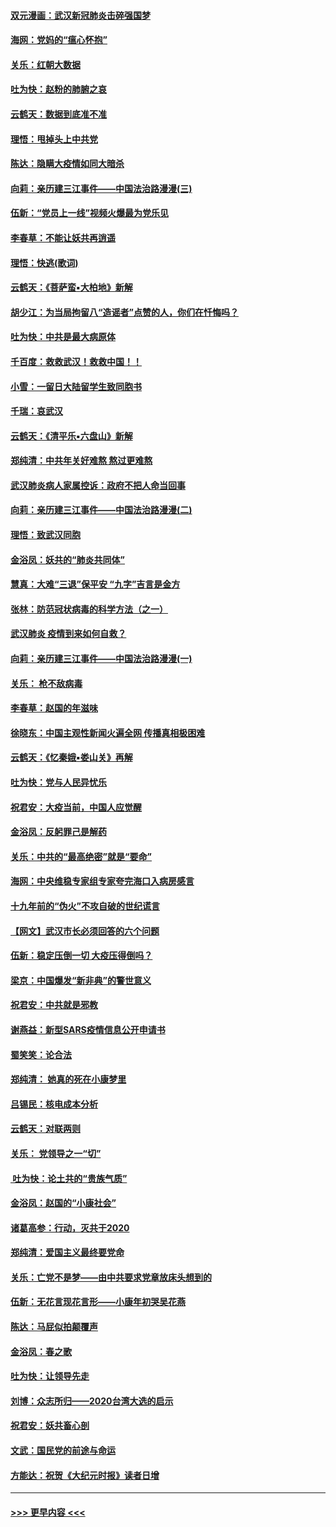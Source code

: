 #### [双元漫画：武汉新冠肺炎击碎强国梦](../pages/nsc993/n11843320.md?t=02051122) 
#### [海网：党妈的“瘟心怀抱”](../pages/nsc993/n11840740.md?t=02051122) 
#### [关乐：红朝大数据](../pages/nsc993/n11840675.md?t=02051122) 
#### [吐为快：赵粉的肺腑之哀](../pages/nsc993/n11840618.md?t=02051122) 
#### [云鹤天：数据到底准不准](../pages/nsc993/n11840325.md?t=02051122) 
#### [理悟：甩掉头上中共党](../pages/nsc993/n11838826.md?t=02051122) 
#### [陈达：隐瞒大疫情如同大暗杀](../pages/nsc993/n11838771.md?t=02051122) 
#### [向莉：亲历建三江事件——中国法治路漫漫(三)](../pages/nsc993/n11831825.md?t=02051122) 
#### [伍新：“党员上一线”视频火爆最为党乐见](../pages/nsc993/n11838200.md?t=02051122) 
#### [李春草：不能让妖共再逍遥](../pages/nsc993/n11838102.md?t=02051122) 
#### [理悟：快逃(歌词)](../pages/nsc993/n11838083.md?t=02051122) 
#### [云鹤天：《菩萨蛮▪大柏地》新解](../pages/nsc993/n11838059.md?t=02051122) 
#### [胡少江：为当局拘留八“造谣者”点赞的人，你们在忏悔吗？](../pages/nsc993/n11836801.md?t=02051122) 
#### [吐为快：中共是最大病原体](../pages/nsc993/n11836748.md?t=02051122) 
#### [千百度：救救武汉！救救中国！！](../pages/nsc993/n11836145.md?t=02051122) 
#### [小雪：一留日大陆留学生致同胞书](../pages/nsc993/n11834624.md?t=02051122) 
#### [千瑞：哀武汉](../pages/nsc993/n11833647.md?t=02051122) 
#### [云鹤天：《清平乐▪六盘山》新解](../pages/nsc993/n11833611.md?t=02051122) 
#### [郑纯清：中共年关好难熬 熬过更难熬](../pages/nsc993/n11833489.md?t=02051122) 
#### [武汉肺炎病人家属控诉：政府不把人命当回事](../pages/nsc993/n11833205.md?t=02051122) 
#### [向莉：亲历建三江事件——中国法治路漫漫(二)](../pages/nsc993/n11829102.md?t=02051122) 
#### [理悟：致武汉同胞](../pages/nsc993/n11831522.md?t=02051122) 
#### [金浴凤：妖共的“肺炎共同体”](../pages/nsc993/n11829448.md?t=02051122) 
#### [慧真：大难“三退”保平安 “九字”吉言是金方](../pages/nsc993/n11829501.md?t=02051122) 
#### [张林：防范冠状病毒的科学方法（之一）](../pages/nsc993/n11828618.md?t=02051122) 
#### [武汉肺炎 疫情到来如何自救？](../pages/nsc993/n11827632.md?t=02051122) 
#### [向莉：亲历建三江事件——中国法治路漫漫(一)](../pages/nsc993/n11827190.md?t=02051122) 
#### [关乐： 枪不敌病毒](../pages/nsc993/n11826746.md?t=02051122) 
#### [李春草：赵国的年滋味](../pages/nsc993/n11826321.md?t=02051122) 
#### [徐晓东：中国主观性新闻火遍全网 传播真相极困难](../pages/nsc993/n11826508.md?t=02051122) 
#### [云鹤天：《忆秦娥▪娄山关》再解](../pages/nsc993/n11824682.md?t=02051122) 
#### [吐为快：党与人民异忧乐](../pages/nsc993/n11824660.md?t=02051122) 
#### [祝君安：大疫当前，中国人应觉醒](../pages/nsc993/n11821946.md?t=02051122) 
#### [金浴凤：反躬罪己是解药](../pages/nsc993/n11820280.md?t=02051122) 
#### [关乐：中共的“最高绝密”就是“要命”](../pages/nsc993/n11816946.md?t=02051122) 
#### [海网：中央维稳专家组专家夸完海口入病房感言](../pages/nsc993/n11815138.md?t=02051122) 
#### [十九年前的“伪火”不攻自破的世纪谎言](../pages/nsc993/n11813238.md?t=02051122) 
#### [【网文】武汉市长必须回答的六个问题](../pages/nsc993/n11813848.md?t=02051122) 
#### [伍新：稳定压倒一切 大疫压得倒吗？](../pages/nsc993/n11812634.md?t=02051122) 
#### [梁京：中国爆发“新非典”的警世意义](../pages/nsc993/n11812554.md?t=02051122) 
#### [祝君安：中共就是邪教](../pages/nsc993/n11812431.md?t=02051122) 
#### [谢燕益：新型SARS疫情信息公开申请书](../pages/nsc993/n11808840.md?t=02051122) 
#### [蜀笑笑：论合法](../pages/nsc993/n11808064.md?t=02051122) 
#### [郑纯清： 她真的死在小康梦里](../pages/nsc993/n11806623.md?t=02051122) 
#### [吕锡民：核电成本分析](../pages/nsc993/n11806284.md?t=02051122) 
#### [云鹤天：对联两则](../pages/nsc993/n11805957.md?t=02051122) 
#### [关乐： 党领导之一“切”](../pages/nsc993/n11804505.md?t=02051122) 
#### [ 吐为快：论土共的“贵族气质”](../pages/nsc993/n11804490.md?t=02051122) 
#### [金浴凤：赵国的“小康社会”](../pages/nsc993/n11804452.md?t=02051122) 
#### [诸葛高参：行动，灭共于2020](../pages/nsc993/n11804120.md?t=02051122) 
#### [郑纯清：爱国主义最终要党命](../pages/nsc993/n11802197.md?t=02051122) 
#### [关乐：亡党不是梦——由中共要求党章放床头想到的](../pages/nsc993/n11802156.md?t=02051122) 
#### [伍新：无花言现花言形——小康年初哭吴花燕](../pages/nsc993/n11800044.md?t=02051122) 
#### [陈达：马屁似拍颠覆声](../pages/nsc993/n11800010.md?t=02051122) 
#### [金浴凤：春之歌](../pages/nsc993/n11797687.md?t=02051122) 
#### [吐为快：让领导先走](../pages/nsc993/n11797512.md?t=02051122) 
#### [刘博：众志所归——2020台湾大选的启示](../pages/nsc993/n11796878.md?t=02051122) 
#### [祝君安：妖共畜心剖](../pages/nsc993/n11794273.md?t=02051122) 
#### [文武：国民党的前途与命运](../pages/nsc993/n11794198.md?t=02051122) 
#### [方能达：祝贺《大纪元时报》读者日增](../pages/nsc993/n11793807.md?t=02051122) 

----
#### [ >>> 更早内容 <<< ](../indexes/nsc993-earlier.md)
